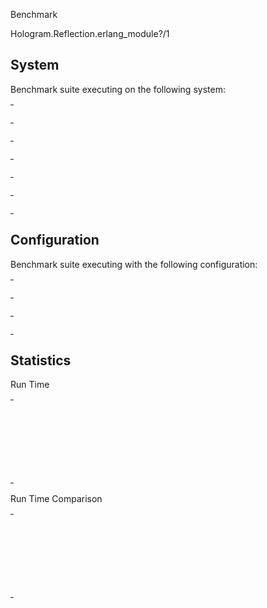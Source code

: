 Benchmark

Hologram.Reflection.erlang_module?/1

## System

Benchmark suite executing on the following system:

<table style="width: 1%">
  <tr>
    <th style="width: 1%; white-space: nowrap">Operating System</th>
    <td>macOS</td>
  </tr><tr>
    <th style="white-space: nowrap">CPU Information</th>
    <td style="white-space: nowrap">Apple M1 Pro</td>
  </tr><tr>
    <th style="white-space: nowrap">Number of Available Cores</th>
    <td style="white-space: nowrap">10</td>
  </tr><tr>
    <th style="white-space: nowrap">Available Memory</th>
    <td style="white-space: nowrap">16 GB</td>
  </tr><tr>
    <th style="white-space: nowrap">Elixir Version</th>
    <td style="white-space: nowrap">1.18.2</td>
  </tr><tr>
    <th style="white-space: nowrap">Erlang Version</th>
    <td style="white-space: nowrap">27.2.4</td>
  </tr>
</table>

## Configuration

Benchmark suite executing with the following configuration:

<table style="width: 1%">
  <tr>
    <th style="width: 1%">:time</th>
    <td style="white-space: nowrap">10 s</td>
  </tr><tr>
    <th>:parallel</th>
    <td style="white-space: nowrap">1</td>
  </tr><tr>
    <th>:warmup</th>
    <td style="white-space: nowrap">2 s</td>
  </tr>
</table>

## Statistics



Run Time

<table style="width: 1%">
  <tr>
    <th>Name</th>
    <th style="text-align: right">IPS</th>
    <th style="text-align: right">Average</th>
    <th style="text-align: right">Devitation</th>
    <th style="text-align: right">Median</th>
    <th style="text-align: right">99th&nbsp;%</th>
  </tr>

  <tr>
    <td style="white-space: nowrap">is not atom</td>
    <td style="white-space: nowrap; text-align: right">28.44 M</td>
    <td style="white-space: nowrap; text-align: right">35.16 ns</td>
    <td style="white-space: nowrap; text-align: right">&plusmn;9236.27%</td>
    <td style="white-space: nowrap; text-align: right">42 ns</td>
    <td style="white-space: nowrap; text-align: right">42 ns</td>
  </tr>

  <tr>
    <td style="white-space: nowrap">is Elixir module</td>
    <td style="white-space: nowrap; text-align: right">7.82 M</td>
    <td style="white-space: nowrap; text-align: right">127.89 ns</td>
    <td style="white-space: nowrap; text-align: right">&plusmn;75936.92%</td>
    <td style="white-space: nowrap; text-align: right">83 ns</td>
    <td style="white-space: nowrap; text-align: right">84 ns</td>
  </tr>

  <tr>
    <td style="white-space: nowrap">is Erlang module</td>
    <td style="white-space: nowrap; text-align: right">4.75 M</td>
    <td style="white-space: nowrap; text-align: right">210.74 ns</td>
    <td style="white-space: nowrap; text-align: right">&plusmn;42350.75%</td>
    <td style="white-space: nowrap; text-align: right">84 ns</td>
    <td style="white-space: nowrap; text-align: right">125 ns</td>
  </tr>

  <tr>
    <td style="white-space: nowrap">is atom</td>
    <td style="white-space: nowrap; text-align: right">0.0737 M</td>
    <td style="white-space: nowrap; text-align: right">13575.61 ns</td>
    <td style="white-space: nowrap; text-align: right">&plusmn;105.28%</td>
    <td style="white-space: nowrap; text-align: right">13042 ns</td>
    <td style="white-space: nowrap; text-align: right">20666 ns</td>
  </tr>

</table>


Run Time Comparison

<table style="width: 1%">
  <tr>
    <th>Name</th>
    <th style="text-align: right">IPS</th>
    <th style="text-align: right">Slower</th>
  <tr>
    <td style="white-space: nowrap">is not atom</td>
    <td style="white-space: nowrap;text-align: right">28.44 M</td>
    <td>&nbsp;</td>
  </tr>

  <tr>
    <td style="white-space: nowrap">is Elixir module</td>
    <td style="white-space: nowrap; text-align: right">7.82 M</td>
    <td style="white-space: nowrap; text-align: right">3.64x</td>
  </tr>

  <tr>
    <td style="white-space: nowrap">is Erlang module</td>
    <td style="white-space: nowrap; text-align: right">4.75 M</td>
    <td style="white-space: nowrap; text-align: right">5.99x</td>
  </tr>

  <tr>
    <td style="white-space: nowrap">is atom</td>
    <td style="white-space: nowrap; text-align: right">0.0737 M</td>
    <td style="white-space: nowrap; text-align: right">386.12x</td>
  </tr>

</table>